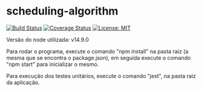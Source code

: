 # scheduling-algorithm

[![Build Status](https://travis-ci.com/MatheusChene/scheduling-algorithm.svg?branch=master)](https://travis-ci.com/MatheusChene/scheduling-algorithm)
[![Coverage Status](https://coveralls.io/repos/github/MatheusChene/scheduling-algorithm/badge.svg?branch=master)](https://coveralls.io/github/MatheusChene/scheduling-algorithm?branch=master)
[![License: MIT](https://img.shields.io/badge/License-MIT-yellow.svg)](https://opensource.org/licenses/MIT)

Versão do node utilizada: v14.9.0

Para rodar o programa, execute o comando "npm install" na pasta raiz (a mesma que se encontra o package.json), em seguida execute o comando "npm start" para inicializar o mesmo.

Para execução dos testes unitários, execute o comando "jest", na pasta raiz da aplicação.
